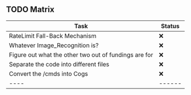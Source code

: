 ## TODO Matrix

| Task | Status |
| ---- | ------ |
| RateLimit Fall-Back Mechanism | ❌ |
| Whatever Image_Recognition is? | ❌ |
| Figure out what the other two out of fundings are for | ❌ |
| Separate the code into different files | ❌ |
| Convert the /cmds into Cogs | ❌ |
| ---- | ------ |